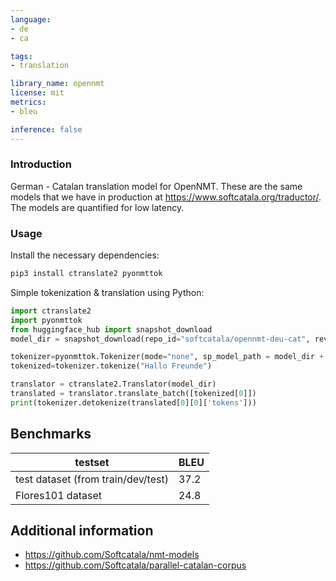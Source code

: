 ```yaml
---
language: 
- de
- ca

tags:
- translation

library_name: opennmt
license: mit
metrics:
- bleu

inference: false
---
```


### Introduction

German - Catalan translation model for OpenNMT. These are the same models that we have in production at https://www.softcatala.org/traductor/.
The models are quantified for low latency.

### Usage

Install the necessary dependencies:


```bash
pip3 install ctranslate2 pyonmttok
```


Simple tokenization & translation using Python:


```python
import ctranslate2
import pyonmttok
from huggingface_hub import snapshot_download
model_dir = snapshot_download(repo_id="softcatala/opennmt-deu-cat", revision="main")

tokenizer=pyonmttok.Tokenizer(mode="none", sp_model_path = model_dir + "/sp_m.model")
tokenized=tokenizer.tokenize("Hallo Freunde")

translator = ctranslate2.Translator(model_dir)
translated = translator.translate_batch([tokenized[0]])
print(tokenizer.detokenize(translated[0][0]['tokens']))
```

## Benchmarks

| testset                               | BLEU  |
|---------------------------------------|-------|
| test dataset (from train/dev/test)   	| 37.2	|
| Flores101 dataset                     | 24.8	|

## Additional information
* https://github.com/Softcatala/nmt-models
* https://github.com/Softcatala/parallel-catalan-corpus
